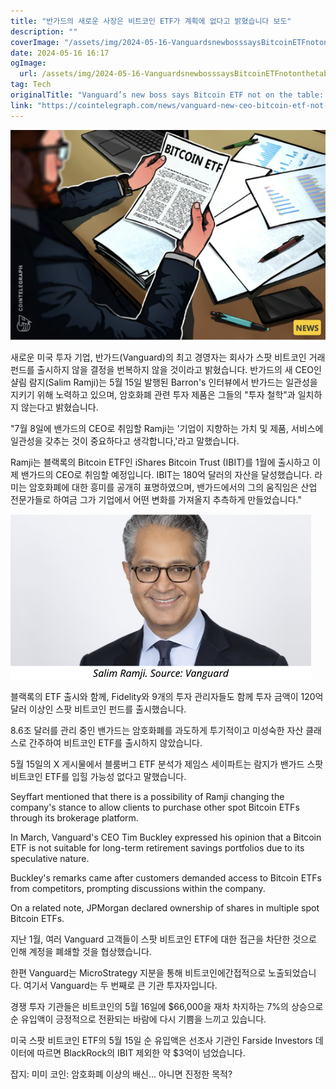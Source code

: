 ```yaml
---
title: "반가드의 새로운 사장은 비트코인 ETF가 계획에 없다고 밝혔습니다 보도"
description: ""
coverImage: "/assets/img/2024-05-16-VanguardsnewbosssaysBitcoinETFnotonthetableReport_thumbnail.png"
date: 2024-05-16 16:17
ogImage: 
  url: /assets/img/2024-05-16-VanguardsnewbosssaysBitcoinETFnotonthetableReport_thumbnail.png
tag: Tech
originalTitle: "Vanguard’s new boss says Bitcoin ETF not on the table: Report"
link: "https://cointelegraph.com/news/vanguard-new-ceo-bitcoin-etf-not-happening"
---
```



![Vanguard's new CEO says Bitcoin ETF is not on the table](/assets/img/2024-05-16-VanguardsnewbosssaysBitcoinETFnotonthetableReport_thumbnail.png)

새로운 미국 투자 기업, 반가드(Vanguard)의 최고 경영자는 회사가 스팟 비트코인 거래 펀드를 출시하지 않을 결정을 번복하지 않을 것이라고 밝혔습니다. 반가드의 새 CEO인 샬림 람지(Salim Ramji)는 5월 15일 발행된 Barron's 인터뷰에서 반가드는 일관성을 지키기 위해 노력하고 있으며, 암호화폐 관련 투자 제품은 그들의 "투자 철학"과 일치하지 않는다고 밝혔습니다.

<div class="content-ad"></div>

"7월 8일에 밴가드의 CEO로 취임할 Ramji는 '기업이 지향하는 가치 및 제품, 서비스에 일관성을 갖추는 것이 중요하다고 생각합니다,'라고 말했습니다.

Ramji는 블랙록의 Bitcoin ETF인 iShares Bitcoin Trust (IBIT)를 1월에 출시하고 이제 밴가드의 CEO로 취임할 예정입니다. IBIT는 180억 달러의 자산을 달성했습니다. 라미는 암호화폐에 대한 흥미를 공개히 표명하였으며, 밴가드에서의 그의 움직임은 산업 전문가들로 하여금 그가 기업에서 어떤 변화를 가져올지 추측하게 만들었습니다."

<div class="content-ad"></div>

![Vanguard's new boss says Bitcoin ETF not on the table](/assets/img/2024-05-16-VanguardsnewbosssaysBitcoinETFnotonthetableReport_0.png)

블랙록의 ETF 출시와 함께, Fidelity와 9개의 투자 관리자들도 함께 투자 금액이 120억 달러 이상인 스팟 비트코인 펀드를 출시했습니다.

8.6조 달러를 관리 중인 밴가드는 암호화폐를 과도하게 투기적이고 미성숙한 자산 클래스로 간주하여 비트코인 ETF를 출시하지 않았습니다.

5월 15일의 X 게시물에서 블룸버그 ETF 분석가 제임스 세이파트는 람지가 밴가드 스팟 비트코인 ETF를 입힐 가능성 없다고 말했습니다.

<div class="content-ad"></div>

Seyffart mentioned that there is a possibility of Ramji changing the company's stance to allow clients to purchase other spot Bitcoin ETFs through its brokerage platform.

In March, Vanguard's CEO Tim Buckley expressed his opinion that a Bitcoin ETF is not suitable for long-term retirement savings portfolios due to its speculative nature.

Buckley's remarks came after customers demanded access to Bitcoin ETFs from competitors, prompting discussions within the company.

On a related note, JPMorgan declared ownership of shares in multiple spot Bitcoin ETFs.

<div class="content-ad"></div>

지난 1월, 여러 Vanguard 고객들이 스팟 비트코인 ETF에 대한 접근을 차단한 것으로 인해 계정을 폐쇄할 것을 협상했습니다.

한편 Vanguard는 MicroStrategy 지분을 통해 비트코인에간접적으로 노출되었습니다. 여기서 Vanguard는 두 번째로 큰 기관 투자자입니다.

경쟁 투자 기관들은 비트코인의 5월 16일에 $66,000을 재차 차지하는 7%의 상승으로 순 유입액이 긍정적으로 전환되는 바람에 다시 기쁨을 느끼고 있습니다.

미국 스팟 비트코인 ETF의 5월 15일 순 유입액은 선조사 기관인 Farside Investors 데이터에 따르면 BlackRock의 IBIT 제외한 약 $3억이 넘었습니다.

<div class="content-ad"></div>

잡지: 미미 코인: 암호화폐 이상의 배신... 아니면 진정한 목적?